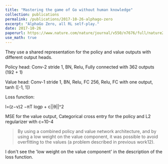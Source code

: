 ```yaml
---
title: "Mastering the game of Go without human knowledge"
collection: publications
permalink: /publications/2017-10-26-alphago-zero
excerpt: "AlphaGo Zero, all RL self-play."
date: 2017-10-26
paperurl: https://www.nature.com/nature/journal/v550/n7676/full/nature24270.html
use_math: true
---
```



They use a shared representation for the policy and value outputs with different output heads.

Policy head: Conv-2 stride 1, BN, Relu, Fully connected with 362 outputs (192 + 1)

Value head: Conv-1 stride 1, BN, Relu, FC 256, Relu, FC with one output, tanh ([-1, 1])

Loss function:

l=(z−v)2 −πT logp + c||θ||^2

MSE for the value output, Categorical cross entry for the policy and L2 regularizer with c=10-4

> By using a combined policy and value network architecture, and by using a low weight on the value component, it was possible to avoid overfitting to the values (a problem described in previous work12).

I don't see the 'low weight on the value component' in the description of the loss function.
